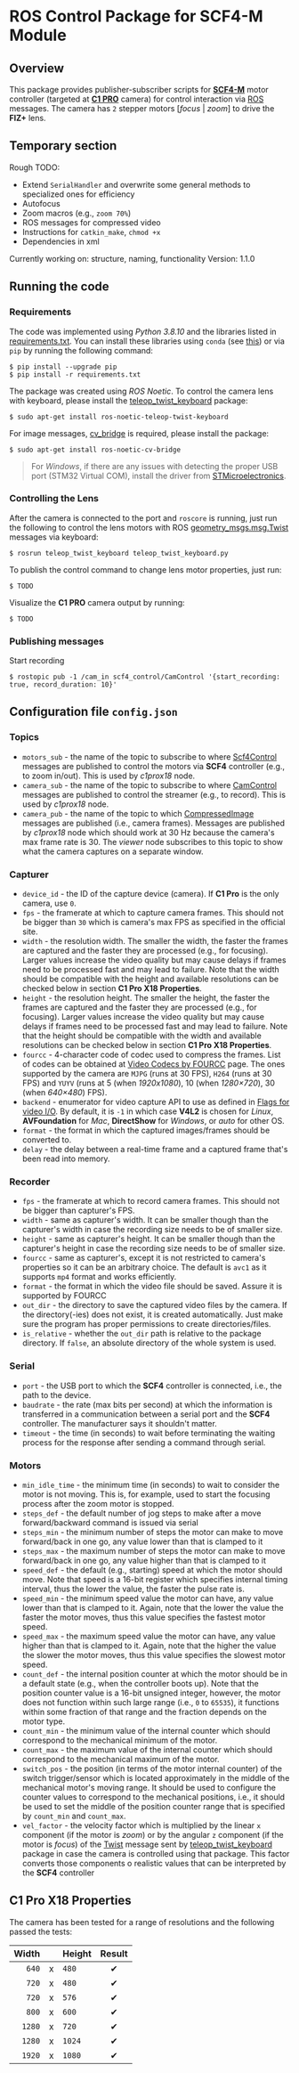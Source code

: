 # ROS Control Package for SCF4-M Module
## Overview

This package provides publisher-subscriber scripts for [**SCF4-M**](https://wiki.kurokesu.com/books/scf4) motor controller (targeted at [**C1 PRO**](https://wiki.kurokesu.com/books/c1-pro-x18) camera) for control interaction via [ROS](https://www.ros.org/) messages. The camera has `2` stepper motors [_focus_ | _zoom_] to drive the **FIZ+** lens.

## Temporary section
Rough TODO:
* Extend `SerialHandler` and overwrite some general methods to specialized ones for efficiency
* Autofocus
* Zoom macros (e.g., `zoom 70%`)
* ROS messages for compressed video
* Instructions for `catkin_make`, `chmod +x`
* Dependencies in xml

Currently working on: structure, naming, functionality
Version: 1.1.0

## Running the code

### Requirements
The code was implemented using _Python 3.8.10_ and the libraries listed in [requirements.txt](requirements.txt). You can install these libraries using `conda` (see [this](https://stackoverflow.com/questions/51042589/conda-version-pip-install-r-requirements-txt-target-lib)) or via `pip` by running the following command:

```shell
$ pip install --upgrade pip
$ pip install -r requirements.txt
```

The package was created using _ROS Noetic_. To control the camera lens with keyboard, please install the [teleop_twist_keyboard](http://wiki.ros.org/teleop_twist_keyboard) package:

```shell
$ sudo apt-get install ros-noetic-teleop-twist-keyboard
```

For image messages, [cv_bridge](http://wiki.ros.org/cv_bridge) is required, please install the package:

```shell
$ sudo apt-get install ros-noetic-cv-bridge
```

> For _Windows_, if there are any issues with detecting the proper USB port (STM32 Virtual COM), install the driver from [STMicroelectronics](https://www.st.com/en/development-tools/stsw-stm32102.html).

### Controlling the Lens

After the camera is connected to the port and `roscore` is running, just run the following to control the lens motors with ROS [geometry_msgs.msg.Twist](http://wiki.ros.org/geometry_msgs) messages via keyboard:

```shell
$ rosrun teleop_twist_keyboard teleop_twist_keyboard.py
```

To publish the control command to change lens motor properties, just run:
```
$ TODO
```

Visualize the **C1 PRO** camera output by running:

```
$ TODO
```

### Publishing messages

Start recording

```shell
$ rostopic pub -1 /cam_in scf4_control/CamControl '{start_recording: true, record_duration: 10}'
```


## Configuration file `config.json`
### Topics
* `motors_sub` - the name of the topic to subscribe to where [Scf4Control](msg/Scf4Control.msg) messages are published to control the motors via **SCF4** controller (e.g., to zoom in/out). This is used by _c1prox18_ node.
* `camera_sub` - the name of the topic to subscribe to where [CamControl](msg/CamControl.msg) messages are published to control the streamer (e.g., to record). This is used by _c1prox18_ node.
* `camera_pub` - the name of the topic to which [CompressedImage](http://docs.ros.org/en/lunar/api/sensor_msgs/html/msg/CompressedImage.html) messages are published (i.e., camera frames). Messages are published by _c1prox18_ node which should work at 30 Hz because the camera's max frame rate is 30. The _viewer_ node subscribes to this topic to show what the camera captures on a separate window.
### Capturer
* `device_id` - the ID of the capture device (camera). If **C1 Pro** is the only camera, use `0`.
* `fps` - the framerate at which to capture camera frames. This should not be bigger than `30` which is camera's max FPS as specified in the official site.
* `width` - the resolution width. The smaller the width, the faster the frames are captured and the faster they are processed (e.g., for focusing). Larger values increase the video quality but may cause delays if frames need to be processed fast and may lead to failure. Note that the width should be compatible with the height and available resolutions can be checked below in section **C1 Pro X18 Properties**.
* `height` - the resolution height. The smaller the height, the faster the frames are captured and the faster they are processed (e.g., for focusing). Larger values increase the video quality but may cause delays if frames need to be processed fast and may lead to failure. Note that the height should be compatible with the width and available resolutions can be checked below in section **C1 Pro X18 Properties**.
* `fourcc` - 4-character code of codec used to compress the frames. List of codes can be obtained at [Video Codecs by FOURCC](https://www.fourcc.org/codecs/) page. The ones supported by the camera are `MJPG` (runs at 30 FPS), `H264` (runs at 30 FPS) and `YUYV` (runs at 5 (when _1920x1080_), 10 (when _1280×720_), 30 (when _640×480_) FPS).
* `backend` - enumerator for video capture API to use as defined in [Flags for video I/O](https://docs.opencv.org/3.4/d4/d15/group__videoio__flags__base.html). By default, it is `-1` in which case **V4L2** is chosen for _Linux_, **AVFoundation** for _Mac_, **DirectShow** for _Windows_, or _auto_ for other OS.
* `format` - the format in which the captured images/frames should be converted to.
* `delay` - the delay between a real-time frame and a captured frame that's been read into memory.

### Recorder
* `fps` - the framerate at which to record camera frames. This should not be bigger than capturer's FPS.
* `width` - same as capturer's width. It can be smaller though than the capturer's width in case the recording size needs to be of smaller size.
* `height` - same as capturer's height. It can be smaller though than the capturer's height in case the recording size needs to be of smaller size.
* `fourcc` - same as capturer's, except it is not restricted to camera's properties so it can be an arbitrary choice. The default is `avc1` as it supports `mp4` format and works efficiently. 
* `format` - the format in which the video file should be saved. Assure it is supported by FOURCC
* `out_dir` - the directory to save the captured video files by the camera. If the directory(-ies) does not exist, it is created automatically. Just make sure the program has proper permissions to create directories/files.
* `is_relative` - whether the `out_dir` path is relative to the package directory. If `false`, an absolute directory of the whole system is used.

### Serial
* `port` - the USB port to which the **SCF4** controller is connected, i.e., the path to the device.
* `baudrate` - the rate (max bits per second) at which the information is transferred in a communication between a serial port and the **SCF4** controller. The manufacturer says it shouldn't matter.
* `timeout` - the time (in seconds) to wait before terminating the waiting process for the response after sending a command through serial.
### Motors
* `min_idle_time` - the minimum time (in seconds) to wait to consider the motor is not moving. This is, for example, used to start the focusing process after the zoom motor is stopped.
* `steps_def` - the default number of jog steps to make after a move forward/backward command is issued via serial
* `steps_min` - the minimum number of steps the motor can make to move forward/back in one go, any value lower than that is clamped to it
* `steps_max` - the maximum number of steps the motor can make to move forward/back in one go, any value higher than that is clamped to it
* `speed_def` - the default (e.g., starting) speed at which the motor should move. Note that speed is a 16-bit register which specifies internal timing interval, thus the lower the value, the faster the pulse rate is.
* `speed_min` - the minimum speed value the motor can have, any value lower than that is clamped to it. Again, note that the lower the value the faster the motor moves, thus this value specifies the fastest motor speed.
* `speed_max` - the maximum speed value the motor can have, any value higher than that is clamped to it. Again, note that the higher the value the slower the motor moves, thus this value specifies the slowest motor speed.
* `count_def` - the internal position counter at which the motor should be in a default state (e.g., when the controller boots up). Note that the position counter value is a 16-bit unsigned integer, however, the motor does not function within such large range (i.e., `0` to `65535`), it functions within some fraction of that range and the fraction depends on the motor type.
* `count_min` - the minimum value of the internal counter which should correspond to the mechanical minimum of the motor.
* `count_max` - the maximum value of the internal counter which should correspond to the mechanical maximum of the motor.
* `switch_pos` - the position (in terms of the motor internal counter) of the switch trigger/sensor which is located approximately in the middle of the mechanical motor's moving range. It should be used to configure the counter values to correspond to the mechanical positions, i.e., it should be used to set the middle of the position counter range that is specified by `count_min` and `count_max`.
* `vel_factor` - the velocity factor which is multiplied by the linear `x` component (if the motor is _zoom_) or by the angular `z` component (if the motor is _focus_) of the [Twist](http://docs.ros.org/en/noetic/api/geometry_msgs/html/msg/Twist.html) message sent by [teleop_twist_keyboard](http://wiki.ros.org/teleop_twist_keyboard) package in case the camera is controlled using that package. This factor converts those components o realistic values that can be interpreted by the **SCF4** controller

## C1 Pro X18 Properties

The camera has been tested for a range of resolutions and the following passed the tests:

| Width  |     | Height | Result |
| -----: | :-: | :----- | :----: |
| `640`  | x   | `480`  | ✔      |
| `720`  | x   | `480`  | ✔      |
| `720`  | x   | `576`  | ✔      |
| `800`  | x   | `600`  | ✔      |
| `1280` | x   | `720`  | ✔      |
| `1280` | x   | `1024` | ✔      |
| `1920` | x   | `1080` | ✔      |
